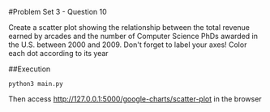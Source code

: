 #Problem Set 3 - Question 10

Create a scatter plot showing the relationship between the total revenue earned by
arcades and the number of Computer Science PhDs awarded in the U.S. between
2000 and 2009.
Don't forget to label your axes!
Color each dot according to its year

##Execution

```
python3 main.py
````

Then access http://127.0.0.1:5000/google-charts/scatter-plot in the browser